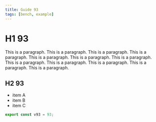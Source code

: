 ```yaml
---
title: Guide 93
tags: [bench, example]
---
```


# H1 93

This is a paragraph. This is a paragraph. This is a paragraph. This is a paragraph. This is a paragraph. This is a paragraph. This is a paragraph. This is a paragraph. This is a paragraph. This is a paragraph. This is a paragraph. This is a paragraph. 

## H2 93

- item A
- item B
- item C

```ts
export const v93 = 93;
```